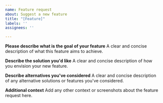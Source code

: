 ```yaml
---
name: Feature request
about: Suggest a new feature
title: "[Feature]"
labels: ''
assignees: ''

---
```


**Please describe what is the goal of your feature**
A clear and concise description of what this feature aims to achieve.

**Describe the solution you'd like**
A clear and concise description of how you envision your new feature.

**Describe alternatives you've considered**
A clear and concise description of any alternative solutions or features you've considered.

**Additional context**
Add any other context or screenshots about the feature request here.
